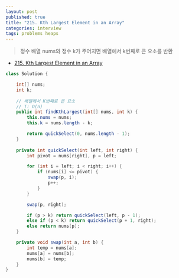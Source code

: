 ```yaml
---
layout: post
published: true
title: "215. Kth Largest Element in an Array"
categories: interview
tags: problems heaps
---
```


> 정수 배열 nums와 정수 k가 주어지면 배열에서 k번째로 큰 요소를 반환

- [215. Kth Largest Element in an Array](https://leetcode.com/problems/kth-largest-element-in-an-array/)

```java
class Solution {

    int[] nums;
    int k;
    
    // 배열에서 K번째로 큰 요소
    // T: O(n)
    public int findKthLargest(int[] nums, int k) {
        this.nums = nums;
        this.k = nums.length - k;

        return quickSelect(0, nums.length - 1);
    }
    
    private int quickSelect(int left, int right) {
        int pivot = nums[right], p = left;

        for (int i = left; i < right; i++) {
            if (nums[i] <= pivot) {
                swap(p, i);
                p++;
            }
        }

        swap(p, right);

        if (p > k) return quickSelect(left, p - 1);
        else if (p < k) return quickSelect(p + 1, right);
        else return nums[p];
    }

    private void swap(int a, int b) {
        int temp = nums[a];
        nums[a] = nums[b];
        nums[b] = temp;
    }
}
```